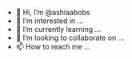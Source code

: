 - 👋 Hi, I’m @ashiaabobs
- 👀 I’m interested in ...
- 🌱 I’m currently learning ...
- 💞️ I’m looking to collaborate on ...
- 📫 How to reach me ...

<!---
ashiaabobs/ashiaabobs is a ✨ special ✨ repository because its `README.md` (this file) appears on your GitHub profile.
You can click the Preview link to take a look at your changes.
--->
